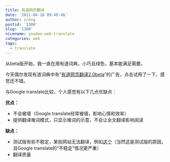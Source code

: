 ```yaml
---
title: 有道网页翻译
date: '2011-04-18 09:48:46'
author: zrong
postid: '1300'
slug: '1300'
nicename: youdao-web-translate
categories: web
tags:
  - translate
---
```


从beta版开始，我一直在用有道词典，小巧且绿色，基本能满足需要。

今天偶尔发现有道词典中有“[有道网页翻译2.0beta](http://fanyi.youdao.com/web2/?keyfrom=fanyiweb "有道网页翻译2.0")”的广告，点击试用了一下，感觉还不错。

与Google translate比较，个人感觉有以下几点优缺点：

**优点：**

-   不会被墙（Google translate经常被墙，影响心情和效率）
-   提供翻译难词模式，只显示难词的示意，不会让全文翻译影响阅读

**缺点：**

-   测试版有些不稳定，某些网站无法翻译，例如[这个](http://www.adobe.com/support/flashplayer/downloads.html)（当然这是测试版的原因，且Google translate的“不稳定”情况更严重）
-   翻译质量
